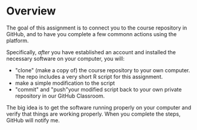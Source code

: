 # Overview
The goal of this assignment is to connect you to the course repository in GitHub, and to have you complete a few commonn actions using the platform.

Specifically, _after_ you have established an account and installed the necessary software on your computer, you will:
* "clone" (make a copy of) the course repository to your own computer. The repo includes a very short R script for this assignment. 
* make a simple modification to the script
*  "commit" and "push"your modified script back to your own private repository in our GitHub Classroom.

The big idea is to get the software running properly on your computer and verify that things are working properly. When you complete the steps, GitHub will notify me.
